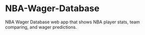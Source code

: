 # NBA-Wager-Database
NBA Wager Database web app that shows NBA player stats, team comparing, and wager predictions. 
